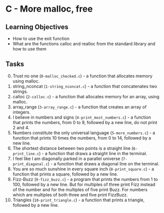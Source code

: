 # C - More malloc, free
## Learning Objectives

- How to use the exit function
- What are the functions calloc and realloc from the standard library and how to use them

## Tasks

0. Trust no one (```0-malloc_checked.c```) - a function that allocates memory using malloc. 
1. string_nconcat (```1-string_nconcat.c```) - a function that concatenates two strings.
2. calloc (```2-calloc.c```) - a function that allocates memory for an array, using malloc.
3. array_range (```3-array_range.c```) -  a function that creates an array of integers.
4. I believe in numbers and signs (```4-print_most_numbers.c```) - a function that prints the numbers, from 0 to 9, followed by a new line, do not print 2 and 4.
5. Numbers constitute the only universal language (```5-more_numbers.c```) - a function that prints 10 times the numbers, from 0 to 14, followed by a new line.
6. The shortest distance between two points is a straight line (```6-print_line.c```) - a function that draws a straight line in the terminal.
7. I feel like I am diagonally parked in a parallel universe (```7-print_diagonal.c```) - a function that draws a diagonal line on the terminal.
8. You are so much sunshine in every square inch (```8-print_square.c```) - a function that prints a square, followed by a new line.
9. Fizz-Buzz (```9-fizz_buzz.c```) - a program that prints the numbers from 1 to 100, followed by a new line. But for multiples of three print Fizz instead of the number and for the multiples of five print Buzz. For numbers which are multiples of both three and five print FizzBuzz.
10. Triangles (```10-print_triangle.c```) - a function that prints a triangle, followed by a new line.
